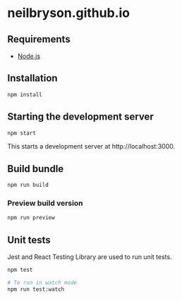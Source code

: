 # neilbryson.github.io

## Requirements
* [Node.js](https://nodejs.org/en/download/)

## Installation

```bash
npm install
```

## Starting the development server

```bash
npm start
```

This starts a development server at http://localhost:3000.

## Build bundle

```bash
npm run build
```

### Preview build version

```bash
npm run preview
```

## Unit tests

Jest and React Testing Library are used to run unit tests.

```bash
npm test

# To run in watch mode
npm run test:watch
```
